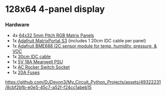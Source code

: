 # 128x64 4-panel display

### Hardware
- 4x [64x32 5mm Pitch RGB Matrix Panels](https://www.adafruit.com/product/2277)
- 1x [Adafruit MatrixPortal S3](https://www.adafruit.com/product/5778) (includes 1 20cm IDC cable per panel)
- 1x [Adafruit BME688 I2C sensor module for temp, humidity, pressure, & VOC](https://www.adafruit.com/product/5046)
- 1x [30cm IDC cable](https://www.amazon.com/dp/B07FZWH9S6)
- 1x [5V 18A Meanwell PSU](https://www.amazon.com/dp/B018TEAPRQ)
- 1x [AC Rocker Switch Socket](https://www.amazon.com/dp/B07RQV2)
- 1x [20A Fuses](https://www.amazon.com/dp/B0B1CPZ7XH)


https://github.com/DJDevon3/My_Circuit_Python_Projects/assets/49322231/8cbf2bfb-e0e5-45c7-a52f-f24cc1abeb15

